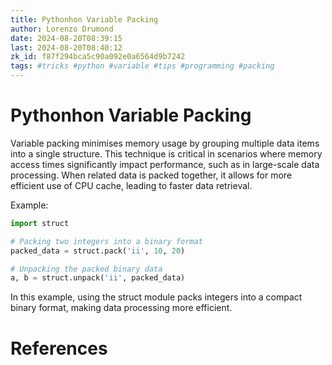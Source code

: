 ```yaml
---
title: Pythonhon Variable Packing
author: Lorenzo Drumond
date: 2024-08-20T08:39:15
last: 2024-08-20T08:40:12
zk_id: f87f294bca5c90a092e0a6564d9b7242
tags: #tricks #python #variable #tips #programming #packing
---
```



# Pythonhon Variable Packing

Variable packing minimises memory usage by grouping multiple data items into a single structure. This technique is critical in scenarios where memory access times significantly impact performance, such as in large-scale data processing. When related data is packed together, it allows for more efficient use of CPU cache, leading to faster data retrieval.

Example:

```python
import struct

# Packing two integers into a binary format
packed_data = struct.pack('ii', 10, 20)

# Unpacking the packed binary data
a, b = struct.unpack('ii', packed_data)
```

In this example, using the struct module packs integers into a compact binary format, making data processing more efficient.

# References
